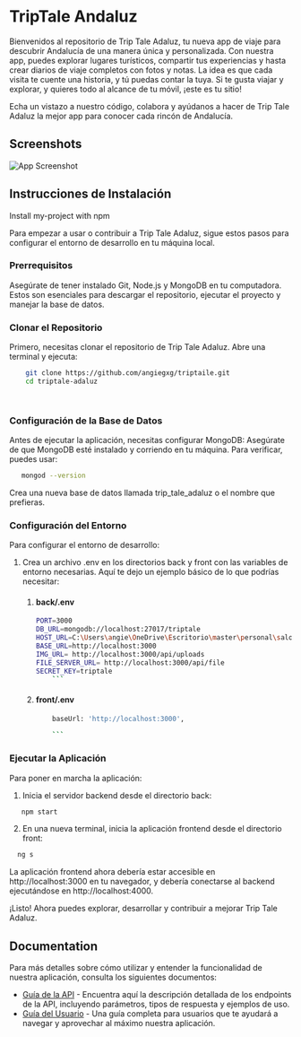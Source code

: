# TripTale Andaluz

Bienvenidos al repositorio de Trip Tale Adaluz, tu nueva app de viaje para descubrir Andalucía de una manera única y personalizada. Con nuestra app, puedes explorar lugares turísticos, compartir tus experiencias y hasta crear diarios de viaje completos con fotos y notas. La idea es que cada visita te cuente una historia, y tú puedas contar la tuya. Si te gusta viajar y explorar, y quieres todo al alcance de tu móvil, ¡este es tu sitio!

Echa un vistazo a nuestro código, colabora y ayúdanos a hacer de Trip Tale Adaluz la mejor app para conocer cada rincón de Andalucía.


## Screenshots

![App Screenshot](https://via.placeholder.com/468x300?text=App+Screenshot+Here)


##  Instrucciones de Instalación

Install my-project with npm


Para empezar a usar o contribuir a Trip Tale Adaluz, sigue estos pasos para configurar el entorno de desarrollo en tu máquina local.

### Prerrequisitos
Asegúrate de tener instalado Git, Node.js y MongoDB en tu computadora. Estos son esenciales para descargar el repositorio, ejecutar el proyecto y manejar la base de datos.

### Clonar el Repositorio
Primero, necesitas clonar el repositorio de Trip Tale Adaluz. Abre una terminal y ejecuta:  

```bash
    git clone https://github.com/angiegxg/triptaile.git
    cd triptale-adaluz
```

```bash
   
```
### Configuración de la Base de Datos
Antes de ejecutar la aplicación, necesitas configurar MongoDB:
Asegúrate de que MongoDB esté instalado y corriendo en tu máquina. Para verificar, puedes usar:

```bash
   mongod --version
```
Crea una nueva base de datos llamada trip_tale_adaluz o el nombre que prefieras.

### Configuración del Entorno

Para configurar el entorno de desarrollo:

1. Crea un archivo .env en los directorios back y front con las variables de entorno necesarias. Aquí te dejo un ejemplo básico de lo que podrías necesitar:
    1. #### back/.env
        ```bash
        PORT=3000
        DB_URL=mongodb://localhost:27017/triptale
        HOST_URL=C:\Users\angie\OneDrive\Escritorio\master\personal\salon\triptale\back
        BASE_URL=http://localhost:3000
        IMG_URL= http://localhost:3000/api/uploads
        FILE_SERVER_URL= http://localhost:3000/api/file
        SECRET_KEY=triptale
            ```

    2. #### front/.env

        ```bash
            baseUrl: 'http://localhost:3000',
            
            ```
### Ejecutar la Aplicación
Para poner en marcha la aplicación:

1. Inicia el servidor backend desde el directorio back:

```bash
   npm start
```
2. En una nueva terminal, inicia la aplicación frontend desde el directorio front:

```bash
  ng s
```

La aplicación frontend ahora debería estar accesible en http://localhost:3000 en tu navegador, y debería conectarse al backend ejecutándose en http://localhost:4000.

¡Listo! Ahora puedes explorar, desarrollar y contribuir a mejorar Trip Tale Adaluz.


## Documentation

Para más detalles sobre cómo utilizar y entender la funcionalidad de nuestra aplicación, consulta los siguientes documentos:

- [Guía de la API](https://linktoapidocumentation) - Encuentra aquí la descripción detallada de los endpoints de la API, incluyendo parámetros, tipos de respuesta y ejemplos de uso.
- [Guía del Usuario](https://linktouserguide) - Una guía completa para usuarios que te ayudará a navegar y aprovechar al máximo nuestra aplicación.
